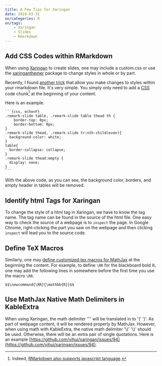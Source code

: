 ```yaml
---
title: A Few Tips for Xaringan
date: 2019-03-31
en/categories: R
en/tags: 
    - Xaringan
    - Slides
    - Rmarkdown
---
```


## Add CSS Codes within RMarkdown

When using [Xaringan](https://slides.yihui.name/xaringan/) to create slides, one may include a custom.css or use the [xaringanthemer](https://pkg.garrickadenbuie.com/xaringanthemer/articles/xaringanthemer.html) package to change styles in whole or by part.

Recently, I found [another trick](https://stackoverflow.com/questions/52656548/xaringan-changing-code-background-for-specific-chunks) that allow you make changes to styles within your rmarkdown file. It's very simple. You simply only need to add a [CSS](https://www.w3schools.com/css/) code chunk[^1] at the beginning of your content.

Here is an example.

    ```{css, echo=F}
    .remark-slide table, .remark-slide table thead th {
        border-top: 0px;
        border-bottom: 0px;
    }
    .remark-slide thead, .remark-slide tr:nth-child(even){
      background-color: white;
    }
    table{
      border-collapse: collapse;
    }
    .remark-slide thead:empty {
      display: none;
    }
    ```

With the above code, as you can see, the background color, borders, and empty header in tables will be removed.

## Identify html Tags for Xaringan

To change the style of a html tag in Xaringan, we have to know the tag name. The tag name can be found in the source of the html file. One easy way to check the source of a webpage is to `inspect` the page. In Google Chrome, right-clicking the part you saw on the webpage and then clicking `inspect` will lead you to the source code.

## Define TeX Macros

Similarly, one may [define customized tex macros for MathJax](http://docs.mathjax.org/en/latest/tex.html#defining-tex-macros) at the beginning the content. For example, to define `\RR` for the blackboard bold $\mathbb{R}$, one may add the following lines in somewhere before the first time you use the macro `\RR`.

```
$$\newcommand{\RR}{\mathbb{R}}$$
```

## Use MathJax Native Math Delimiters in KableExtra

When using Xaringan, the math delimiter '$' '$' will be translated in to '\(' '\)'. As part of webpage content, it will be rendered properly by MathJax. However, when using math with KableExtra, the native math delimiter '\\(' '\\)' should be used. Otherwise, there will be an extra pair of single quotations. Here is an example [https://github.com/yihui/xaringan/issues/94](https://github.com/yihui/xaringan/issues/94).

[^1]: Indeed, [RMarkdown also supports javascript language](https://rmarkdown.rstudio.com/lesson-5.html).